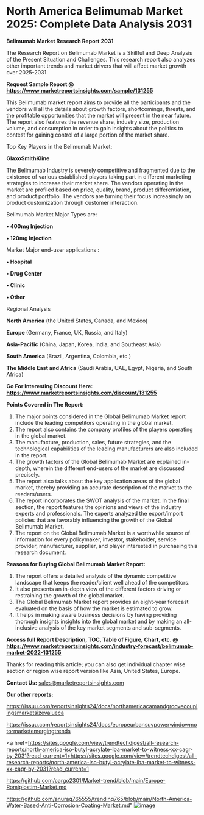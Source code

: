 # North America Belimumab Market 2025: Complete Data Analysis 2031

<strong>Belimumab Market Research Report 2031</strong>

The Research Report on Belimumab Market is a Skillful and Deep Analysis of the Present Situation and Challenges. This research report also analyzes other important trends and market drivers that will affect market growth over 2025-2031.

<strong>Request Sample Report @ <a href=https://www.marketreportsinsights.com/sample/131255>https://www.marketreportsinsights.com/sample/131255</a></strong>

This Belimumab market report aims to provide all the participants and the vendors will all the details about growth factors, shortcomings, threats, and the profitable opportunities that the market will present in the near future. The report also features the revenue share, industry size, production volume, and consumption in order to gain insights about the politics to contest for gaining control of a large portion of the market share.

Top Key Players in the Belimumab Market:

<strong>GlaxoSmithKline</strong>

The Belimumab Industry is severely competitive and fragmented due to the existence of various established players taking part in different marketing strategies to increase their market share. The vendors operating in the market are profiled based on price, quality, brand, product differentiation, and product portfolio. The vendors are turning their focus increasingly on product customization through customer interaction.

Belimumab Market Major Types are:

<strong>• 400mg Injection

• 120mg Injection</strong>

Market Major end-user applications :

<strong>• Hospital

• Drug Center

• Clinic

• Other</strong>

Regional Analysis

</u><strong><b>North America</b></strong> (the United States, Canada, and Mexico)

<strong><b>Europe </b></strong>(Germany, France, UK, Russia, and Italy)

<strong><b>Asia-Pacific</b></strong> (China, Japan, Korea, India, and Southeast Asia)

<strong><b>South America</b></strong> (Brazil, Argentina, Colombia, etc.)

<strong><b>The Middle East and Africa</b></strong> (Saudi Arabia, UAE, Egypt, Nigeria, and South Africa)

<strong>Go For Interesting Discount Here: <a href=https://www.marketreportsinsights.com/discount/131255>https://www.marketreportsinsights.com/discount/131255</a></strong>

<strong>Points Covered in The Report:</strong>
<ol>
  <li>The major points considered in the Global Belimumab Market report include the leading competitors operating in the global market.</li>
  <li>The report also contains the company profiles of the players operating in the global market.</li>
  <li>The manufacture, production, sales, future strategies, and the technological capabilities of the leading manufacturers are also included in the report.</li>
  <li>The growth factors of the Global Belimumab Market are explained in-depth, wherein the different end-users of the market are discussed precisely.</li>
  <li>The report also talks about the key application areas of the global market, thereby providing an accurate description of the market to the readers/users.</li>
  <li>The report incorporates the SWOT analysis of the market. In the final section, the report features the opinions and views of the industry experts and professionals. The experts analyzed the export/import policies that are favorably influencing the growth of the Global Belimumab Market.</li>
  <li>The report on the Global Belimumab Market is a worthwhile source of information for every policymaker, investor, stakeholder, service provider, manufacturer, supplier, and player interested in purchasing this research document.</li>
</ol>
<strong>Reasons for Buying Global Belimumab Market Report:</strong>

<ol>
  <li>The report offers a detailed analysis of the dynamic competitive landscape that keeps the reader/client well ahead of the competitors.</li>
  <li>It also presents an in-depth view of the different factors driving or restraining the growth of the global market.</li>
  <li>The Global Belimumab Market report provides an eight-year forecast evaluated on the basis of how the market is estimated to grow.</li>
  <li>It helps in making aware business decisions by having providing thorough insights insights into the global market and by making an all-inclusive analysis of the key market segments and sub-segments.</li>
</ol>
<strong>Access full Report Description, TOC, Table of Figure, Chart, etc. @ <a href=https://www.marketreportsinsights.com/industry-forecast/belimumab-market-2022-131255>https://www.marketreportsinsights.com/industry-forecast/belimumab-market-2022-131255</a></strong>


Thanks for reading this article; you can also get individual chapter wise section or region wise report version like Asia, United States, Europe.

<strong>Contact Us:</strong>
sales@marketreportsinsights.com

<strong>Our other reports:</strong>

<a href=https://issuu.com/reportsinsights24/docs/northamericacamandgroovecouplingsmarketsizevalueca>https://issuu.com/reportsinsights24/docs/northamericacamandgroovecouplingsmarketsizevalueca</a>

<a href=https://issuu.com/reportsinsights24/docs/europeurbansuvpowerwindowmotormarketemergingtrends>https://issuu.com/reportsinsights24/docs/europeurbansuvpowerwindowmotormarketemergingtrends</a>

<a href=https://sites.google.com/view/trendtechdigest/all-research-reports/north-america-iso-butyl-acrylate-iba-market-to-witness-xx-cagr-by-2031?read_current=1>https://sites.google.com/view/trendtechdigest/all-research-reports/north-america-iso-butyl-acrylate-iba-market-to-witness-xx-cagr-by-2031?read_current=1</a>

<a href=https://github.com/cargo2301/Market-trend/blob/main/Europe-Romiplostim-Market.md>https://github.com/cargo2301/Market-trend/blob/main/Europe-Romiplostim-Market.md</a>

<a href=https://github.com/anurag765555/trending765/blob/main/North-America-Water-Based-Anti-Corrosion-Coating-Market.md>https://github.com/anurag765555/trending765/blob/main/North-America-Water-Based-Anti-Corrosion-Coating-Market.md</a>"
![image](https://github.com/user-attachments/assets/be748606-a901-42d3-b8ef-e7c2f74b2805)
